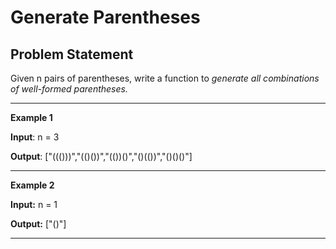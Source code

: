 # Generate Parentheses

## Problem Statement

Given n pairs of parentheses, write a function to _generate all combinations of well-formed parentheses._

---

**Example 1**

**Input**: n = 3

**Output**: ["((()))","(()())","(())()","()(())","()()()"]

---

**Example 2**

**Input:** n = 1

**Output:** ["()"]

---

